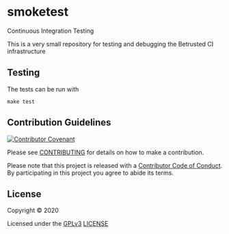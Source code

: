 # smoketest

Continuous Integration Testing

This is a very small repository for testing and debugging
the Betrusted CI infrastructure

## Testing

The tests can be run with

    make test

## Contribution Guidelines

[![Contributor Covenant](https://img.shields.io/badge/Contributor%20Covenant-v2.0%20adopted-ff69b4.svg)](CODE_OF_CONDUCT.md)

Please see [CONTRIBUTING](CONTRIBUTING.md) for details on
how to make a contribution.

Please note that this project is released with a
[Contributor Code of Conduct](CODE_OF_CONDUCT.md).
By participating in this project you agree to abide its terms.

## License

Copyright © 2020

Licensed under the [GPLv3](https://www.gnu.org/licenses/gpl-3.0.txt) [LICENSE](LICENSE)
